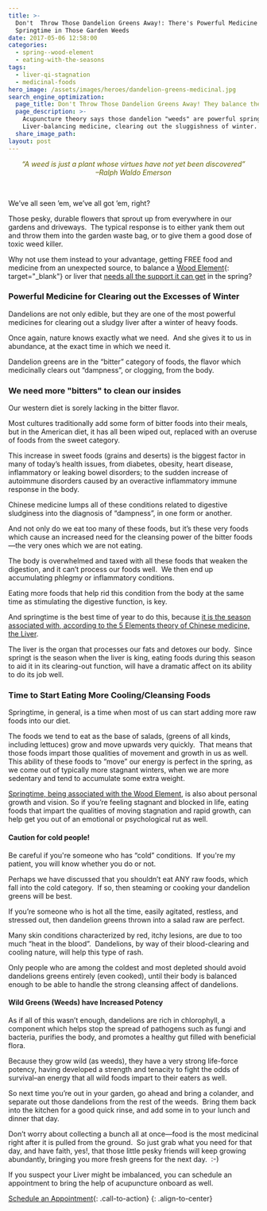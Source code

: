 ```yaml
---
title: >-
  Don't  Throw Those Dandelion Greens Away!: There's Powerful Medicine for
  Springtime in Those Garden Weeds
date: 2017-05-06 12:58:00
categories:
  - spring--wood-element
  - eating-with-the-seasons
tags:
  - liver-qi-stagnation
  - medicinal-foods
hero_image: /assets/images/heroes/dandelion-greens-medicinal.jpg
search_engine_optimization:
  page_title: Don't Throw Those Dandelion Greens Away! They balance the Spring Liver
  page_description: >-
    Acupuncture theory says those dandelion "weeds" are powerful springtime,
    Liver-balancing medicine, clearing out the sluggishness of winter.
  share_image_path:
layout: post
---
```


<div align="center"><p class="frost_message"><span style="color: #636303;"><em>&ldquo;A weed is just a plant whose virtues have not yet been discovered&rdquo;</em></span><span style="color: #636303;"><em><br />&ndash;Ralph Waldo Emerson</em></span></p><div align="center">&nbsp;</div></div>

<div><p>We&rsquo;ve all seen &rsquo;em, we&rsquo;ve all got &rsquo;em, right?&nbsp;</p><p>Those pesky, durable flowers that sprout up from everywhere in our gardens and driveways.&nbsp; The typical response is to either yank them out and throw them into the garden waste bag, or to give them a good dose of toxic weed killer.</p></div>

Why not use them instead to your advantage, getting FREE food and medicine from an unexpected source, to balance a [Wood Element](/2018/03/15/ready-set-wood-season-tips-for-staying-balanced-in-spring/){: target="_blank"} or liver that [needs all the support it can get](http://www.wisdomwaysacupuncture.com/2011/03/21/its-wood-season-tips-for-keeping-your-liver-happy-this-spring/) in the spring?

### Powerful Medicine for Clearing out the Excesses of Winter

Dandelions are not only edible, but they are one of the most powerful medicines for clearing out a sludgy liver after a winter of heavy foods.&nbsp;

Once again, nature knows exactly what we need.&nbsp; And she gives it to us in abundance, at the exact time in which we need it.&nbsp;

Dandelion greens are in the “bitter” category of foods, the flavor which medicinally clears out “dampness”, or clogging, from the body.

### We need more "bitters" to clean our insides

Our western diet is sorely lacking in the bitter flavor.&nbsp;

Most cultures traditionally add some form of bitter foods into their meals, but in the American diet, it has all been wiped out, replaced with an overuse of foods from the sweet category.&nbsp;

This increase in sweet foods (grains and deserts) is the biggest factor in many of today’s health issues, from diabetes, obesity, heart disease, inflammatory or leaking bowel disorders; to the sudden increase of autoimmune disorders caused by an overactive inflammatory immune response in the body.&nbsp;

Chinese medicine lumps all of these conditions related to digestive sludginess into the diagnosis of “dampness”, in one form or another.&nbsp;

And not only do we eat too many of these foods, but it’s these very foods which cause an increased need for the cleansing power of the bitter foods—the very ones which we are not eating.

The body is overwhelmed and taxed with all these foods that weaken the digestion, and it can’t process our foods well.&nbsp; We then end up accumulating phlegmy or inflammatory conditions.

Eating more foods that help rid this condition from the body at the same time as stimulating the digestive function, is key.&nbsp;

And springtime is the best time of year to do this, because [it is the season associated with, according to the 5 Elements theory of Chinese medicine, the Liver](http://www.wisdomwaysacupuncture.com/2018/03/09/ready-set-wood-season-what-acupuncture-theory-has-to-say-about-spring/).&nbsp;

The liver is the organ that processes our fats and detoxes our body.&nbsp; Since springt is the season when the liver is king, eating foods during this season to aid it in its clearing-out function, will have a dramatic affect on its ability to do its job well.

### Time to Start Eating More Cooling/Cleansing Foods

Springtime, in general, is a time when most of us can start adding more raw foods into our diet.&nbsp;

The foods we tend to eat as the base of salads, (greens of all kinds, including lettuces) grow and move upwards very quickly.&nbsp; That means that those foods impart those qualities of movement and growth in us as well.&nbsp; This ability of these foods to “move” our energy is perfect in the spring, as we come out of typically more stagnant winters, when we are more sedentary and tend to accumulate some extra weight.

[Springtime, being associated with the Wood Element](http://www.wisdomwaysacupuncture.com/2013/03/23/ready-set-wood-season-what-acupuncture-theory-has-to-say-about-spring/ "Ready, Set…WOOD SEASON! What Acupuncture Theory Has to Say About Spring"), is also about personal growth and vision. So if you’re feeling stagnant and blocked in life, eating foods that impart the qualities of moving stagnation and rapid growth, can help get you out of an emotional or psychological rut as well.

#### Caution for cold people!

Be careful if you're someone who has “cold” conditions.&nbsp; If you're my patient, you will know whether you do or not.&nbsp;

Perhaps we have discussed that you shouldn’t eat ANY raw foods, which fall into the cold category.&nbsp; If so, then steaming or cooking your dandelion greens will be best.

If you’re someone who is hot all the time, easily agitated, restless, and stressed out, then dandelion greens thrown into a salad raw are perfect.

Many skin conditions characterized by red, itchy lesions, are due to too much “heat in the blood”.&nbsp; Dandelions, by way of their blood-clearing and cooling nature, will help this type of rash.&nbsp;

Only people who are among the coldest and most depleted should avoid dandelions greens entirely (even cooked), until their body is balanced enough to be able to handle the strong cleansing affect of dandelions.

#### Wild Greens (Weeds) have Increased Potency

As if all of this wasn’t enough, dandelions are rich in chlorophyll, a component which helps stop the spread of pathogens such as fungi and bacteria, purifies the body, and promotes a healthy gut filled with beneficial flora.&nbsp;

Because they grow wild (as weeds), they have a very strong life-force potency, having developed a strength and tenacity to fight the odds of survival–an energy that all wild foods impart to their eaters as well.

So next time you’re out in your garden, go ahead and bring a colander, and separate out those dandelions from the rest of the weeds.&nbsp; Bring them back into the kitchen for a good quick rinse, and add some in to your lunch and dinner that day.&nbsp;

Don’t worry about collecting a bunch all at once—food is the most medicinal right after it is pulled from the ground.&nbsp; So just grab what you need for that day, and have faith, yes!, that those little pesky friends will keep growing abundantly, bringing you more fresh greens for the next day.&nbsp; :-)

If you suspect your Liver might be imbalanced, you can schedule an appointment to bring the help of acupuncture onboard as well.

[Schedule an Appointment](/make-an-appointment/){: .call-to-action}
{: .align-to-center}

&nbsp;